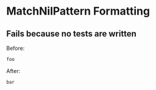 <!-- gen:mayoverwrite -->
# MatchNilPattern Formatting

## Fails because no tests are written

Before:
```ruby
foo
```

After:
```ruby
bar
```
